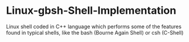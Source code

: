 # Linux-gbsh-Shell-Implementation
Linux shell coded in C++ language which performs some of the features found in typical shells, like the bash (Bourne Again Shell) or csh (C-Shell)
